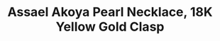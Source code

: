 ---
title: Assael Akoya Pearl Necklace, 18K Yellow Gold Clasp
description: |
  Assael’s Akoya Collection features refined, traditional designs key to any well-dressed woman’s jewelry wardrobe. Multiple lengths and pearl sizes available.
specs: |
  Akoya Cultured Pearls, 8.5 - 9.0mm. 18K Yellow Gold Clasp, length 18". Also available in 18K White Gold, with pearl sizes ranging from 6.5mm - 9.5mm. Lengths available in 16", 18", 22", 24", 32", 40", and 100."
images:
  - assael-akoya-pearl-necklace-18k-yellow-gold-clasp.jpg
category: Akoya
order: 2
tags:
---